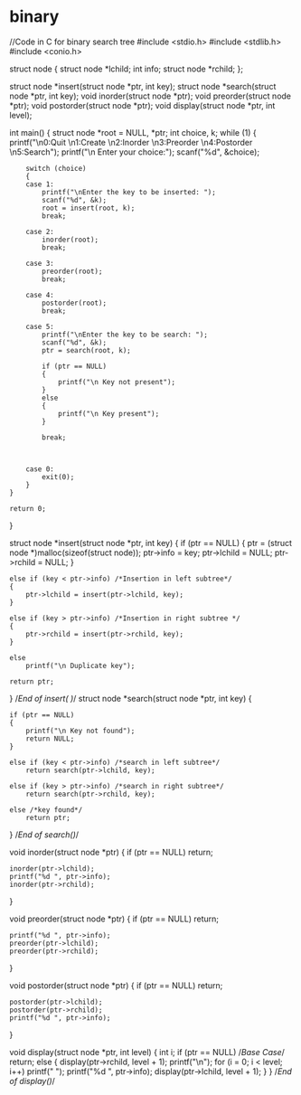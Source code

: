 # binary
//Code in C for binary search tree
#include <stdio.h>
#include <stdlib.h>
#include <conio.h>

struct node
{
    struct node *lchild;
    int info;
    struct node *rchild;
};

struct node *insert(struct node *ptr, int key);
struct node *search(struct node *ptr, int key);
void inorder(struct node *ptr);
void preorder(struct node *ptr);
void postorder(struct node *ptr);
void display(struct node *ptr, int level);


int main()
{
    struct node *root = NULL, *ptr;
    int choice, k;
    while (1)
    {
        printf("\n0:Quit \n1:Create \n2:Inorder \n3:Preorder \n4:Postorder \n5:Search");
        printf("\n Enter your choice:");
        scanf("%d", &choice);

        switch (choice)
        {
        case 1:
            printf("\nEnter the key to be inserted: ");
            scanf("%d", &k);
            root = insert(root, k);
            break;

        case 2:
            inorder(root);
            break;

        case 3:
            preorder(root);
            break;
            
        case 4:
            postorder(root);
            break;
            
        case 5:
            printf("\nEnter the key to be search: ");
            scanf("%d", &k);
            ptr = search(root, k);

            if (ptr == NULL)
            {
                printf("\n Key not present");
            }
            else
            {
                printf("\n Key present");
            }

            break;



        case 0:
            exit(0);
        }
    }

    return 0;
}

struct node *insert(struct node *ptr, int key)
{
    if (ptr == NULL)
    {
        ptr = (struct node *)malloc(sizeof(struct node));
        ptr->info = key;
        ptr->lchild = NULL;
        ptr->rchild = NULL;
    }

    else if (key < ptr->info) /*Insertion in left subtree*/
    {
        ptr->lchild = insert(ptr->lchild, key);
    }

    else if (key > ptr->info) /*Insertion in right subtree */
    {
        ptr->rchild = insert(ptr->rchild, key);
    }

    else
        printf("\n Duplicate key");

    return ptr;
} /*End of insert( )*/
struct node *search(struct node *ptr, int key)
{

    if (ptr == NULL)
    {
        printf("\n Key not found");
        return NULL;
    }

    else if (key < ptr->info) /*search in left subtree*/
        return search(ptr->lchild, key);

    else if (key > ptr->info) /*search in right subtree*/
        return search(ptr->rchild, key);

    else /*key found*/
        return ptr;
} /*End of search()*/

void inorder(struct node *ptr)
{
    if (ptr == NULL)
        return;

    inorder(ptr->lchild);
    printf("%d ", ptr->info);
    inorder(ptr->rchild);
}

void preorder(struct node *ptr)
{
    if (ptr == NULL)
        return;

    printf("%d ", ptr->info);
    preorder(ptr->lchild);
    preorder(ptr->rchild);
}

void postorder(struct node *ptr)
{
    if (ptr == NULL)
        return;

    postorder(ptr->lchild);
    postorder(ptr->rchild);
    printf("%d ", ptr->info);
}

void display(struct node *ptr, int level)
{
    int i;
    if (ptr == NULL) /*Base Case*/
        return;
    else
    {
        display(ptr->rchild, level + 1);
        printf("\n");
        for (i = 0; i < level; i++)
            printf(" ");
        printf("%d ", ptr->info);
        display(ptr->lchild, level + 1);
    }
} /*End of display()*/
